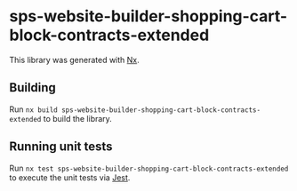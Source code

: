 # sps-website-builder-shopping-cart-block-contracts-extended

This library was generated with [Nx](https://nx.dev).

## Building

Run `nx build sps-website-builder-shopping-cart-block-contracts-extended` to build the library.

## Running unit tests

Run `nx test sps-website-builder-shopping-cart-block-contracts-extended` to execute the unit tests via [Jest](https://jestjs.io).
